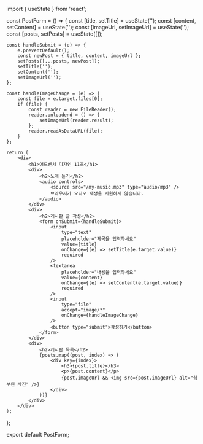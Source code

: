 import { useState } from 'react';

const PostForm = () => {
    const [title, setTitle] = useState('');
    const [content, setContent] = useState('');
    const [imageUrl, setImageUrl] = useState('');
    const [posts, setPosts] = useState([]);

    const handleSubmit = (e) => {
        e.preventDefault();
        const newPost = { title, content, imageUrl };
        setPosts([...posts, newPost]);
        setTitle('');
        setContent('');
        setImageUrl('');
    };

    const handleImageChange = (e) => {
        const file = e.target.files[0];
        if (file) {
            const reader = new FileReader();
            reader.onloadend = () => {
                setImageUrl(reader.result);
            };
            reader.readAsDataURL(file);
        }
    };

    return (
        <div>
            <h1>어드벤처 디자인 11조</h1>
            <div>
                <h2>노래 듣기</h2>
                <audio controls>
                    <source src="/my-music.mp3" type="audio/mp3" />
                    브라우저가 오디오 재생을 지원하지 않습니다.
                </audio>
            </div>
            <div>
                <h2>게시판 글 작성</h2>
                <form onSubmit={handleSubmit}>
                    <input
                        type="text"
                        placeholder="제목을 입력하세요"
                        value={title}
                        onChange={(e) => setTitle(e.target.value)}
                        required
                    />
                    <textarea
                        placeholder="내용을 입력하세요"
                        value={content}
                        onChange={(e) => setContent(e.target.value)}
                        required
                    />
                    <input
                        type="file"
                        accept="image/*"
                        onChange={handleImageChange}
                    />
                    <button type="submit">작성하기</button>
                </form>
            </div>
            <div>
                <h2>게시판 목록</h2>
                {posts.map((post, index) => (
                    <div key={index}>
                        <h3>{post.title}</h3>
                        <p>{post.content}</p>
                        {post.imageUrl && <img src={post.imageUrl} alt="첨부된 사진" />}
                    </div>
                ))}
            </div>
        </div>
    );
};

export default PostForm;
